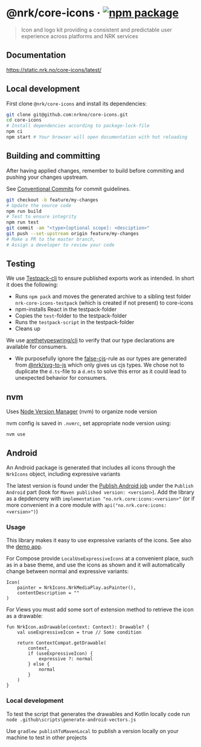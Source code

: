 # @nrk/core-icons &middot; [![npm package][npm-badge]][npm]

[npm-badge]: https://img.shields.io/npm/v/@nrk/core-icons.svg?style=flat-square
[npm]: https://www.npmjs.org/package/@nrk/core-icons

> Icon and logo kit providing a consistent and predictable user experience across platforms and NRK services

## Documentation

https://static.nrk.no/core-icons/latest/

## Local development

First clone `@nrk/core-icons` and install its dependencies:

```bash
git clone git@github.com:nrkno/core-icons.git
cd core-icons
# Install dependencies according to package-lock-file
npm ci
npm start # Your browser will open documentation with hot reloading
```

## Building and committing

After having applied changes, remember to build before commiting and pushing your changes upstream.

See [Conventional Commits](https://conventionalcommits.org) for commit guidelines.

```bash
git checkout -b feature/my-changes
# Update the source code
npm run build
# Test to ensure integrity
npm run test
git commit -am "<type>[optional scope]: <desciption>"
git push --set-upstream origin feature/my-changes
# Make a PR to the master branch,
# Assign a developer to review your code
```

## Testing

We use [Testpack-cli](https://github.com/qwertie/testpack) to ensure published exports work as intended. In short it does the following:

- Runs `npm pack` and moves the generated archive to a sibling test folder `nrk-core-icons-testpack` (which is created if not present) to core-icons
- npm-installs React in the testpack-folder
- Copies the `test`-folder to the testpack-folder
- Runs the `testpack-script` in the testpack-folder
- Cleans up

We use [arethetypeswring/cli](https://github.com/arethetypeswrong/arethetypeswrong.github.io/tree/main/packages/cli) to verify that our type declarations are available for consumers.

- We purposefully ignore the [false-cjs](https://github.com/arethetypeswrong/arethetypeswrong.github.io/blob/main/docs/problems/FalseCJS.md)-rule as our types are generated from [@nrk/svg-to-js](https://github.com/nrkno/svg-to-js) which only gives us cjs types. We chose not to duplicate the `d.ts`-file to a `d.mts` to solve this error as it could lead to unexpected behavior for consumers.

## nvm

Uses [Node Version Manager](https://github.com/nvm-sh/nvm/blob/master/README.md#intro) (nvm) to organize node version

nvm config is saved in `.nvmrc`, set appropriate node version using:

```shell
nvm use
```

## Android

An Android package is generated that includes all icons through the `NrkIcons` object, including expressive variants

The latest version is found under the [Publish Android job](https://github.com/nrkno/core-icons/actions/workflows/publish-android.yml) under the `Publish Android` part (look for `Maven published version: <version>`). Add the library as a depdenceny with `implementation "no.nrk.core:icons:<version>"` (or if more convenient in a core module with `api("no.nrk.core:icons:<version>")`)

### Usage

This library makes it easy to use expressive variants of the icons. See also the [demo app](/android/app/src/main/kotlin/no/nrk/core/icons/MainActivity.kt).

For Compose provide `LocalUseExpressiveIcons` at a convenient place, such as in a base theme, and use the icons as shown and it will automatically change between normal and expressive variants:

```
Icon(
    painter = NrkIcons.NrkMediaPlay.asPainter(),
    contentDescription = ""
)
```

For Views you must add some sort of extension method to retrieve the icon as a drawable:
```
fun NrkIcon.asDrawable(context: Context): Drawable? {
    val useExpressiveIcon = true // Some condition

    return ContextCompat.getDrawable(
        context,
        if (useExpressiveIcon) {
            expressive ?: normal
        } else {
            normal
        }
    )
}
```

### Local development

To test the script that generates the drawables and Kotlin locally code run `node .github\scripts\generate-android-vectors.js`

Use `gradlew publishToMavenLocal` to publish a version locally on your machine to test in other projects

